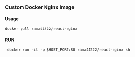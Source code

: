 
### Custom Docker Nginx Image

#### Usage

```
docker pull rama41222/react-nginx
```

#### RUN

```
 docker run -it -p $HOST_PORT:80 rama41222/react-nginx sh 
```

